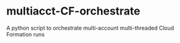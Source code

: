 # multiacct-CF-orchestrate
A python script to orchestrate multi-account multi-threaded Cloud Formation runs
